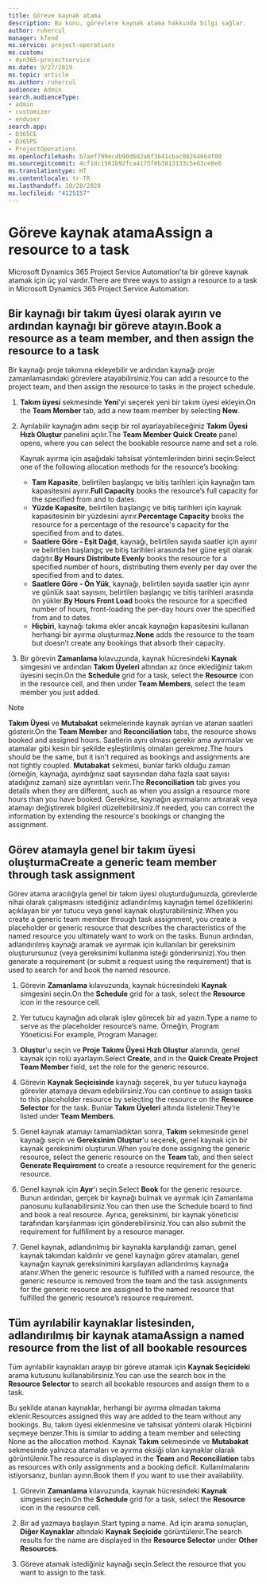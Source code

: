 ```yaml
---
title: Göreve kaynak atama
description: Bu konu, görevlere kaynak atama hakkında bilgi sağlar.
author: ruhercul
manager: kfend
ms.service: project-operations
ms.custom:
- dyn365-projectservice
ms.date: 9/27/2019
ms.topic: article
ms.author: ruhercul
audience: Admin
search.audienceType:
- admin
- customizer
- enduser
search.app:
- D365CE
- D365PS
- ProjectOperations
ms.openlocfilehash: b7aef799ec4b90d602a6f3641cbac06264664f00
ms.sourcegitcommit: 4cf1dc1561b92fca4175f0b3813133c5e63ce8e6
ms.translationtype: HT
ms.contentlocale: tr-TR
ms.lasthandoff: 10/28/2020
ms.locfileid: "4125157"
---
```

# <a name="assign-a-resource-to-a-task"></a><span data-ttu-id="e9c03-103">Göreve kaynak atama</span><span class="sxs-lookup"><span data-stu-id="e9c03-103">Assign a resource to a task</span></span>

<span data-ttu-id="e9c03-104">Microsoft Dynamics 365 Project Service Automation'ta bir göreve kaynak atamak için üç yol vardır.</span><span class="sxs-lookup"><span data-stu-id="e9c03-104">There are three ways to assign a resource to a task in Microsoft Dynamics 365 Project Service Automation.</span></span>

## <a name="book-a-resource-as-a-team-member-and-then-assign-the-resource-to-a-task"></a><span data-ttu-id="e9c03-105">Bir kaynağı bir takım üyesi olarak ayırın ve ardından kaynağı bir göreve atayın.</span><span class="sxs-lookup"><span data-stu-id="e9c03-105">Book a resource as a team member, and then assign the resource to a task</span></span>

<span data-ttu-id="e9c03-106">Bir kaynağı proje takımına ekleyebilir ve ardından kaynağı proje zamanlamasındaki görevlere atayabilirsiniz.</span><span class="sxs-lookup"><span data-stu-id="e9c03-106">You can add a resource to the project team, and then assign the resource to tasks in the project schedule.</span></span>

1. <span data-ttu-id="e9c03-107">**Takım üyesi** sekmesinde **Yeni**'yi seçerek yeni bir takım üyesi ekleyin.</span><span class="sxs-lookup"><span data-stu-id="e9c03-107">On the **Team Member** tab, add a new team member by selecting **New**.</span></span> 

2. <span data-ttu-id="e9c03-108">Ayrılabilir kaynağın adını seçip bir rol ayarlayabileceğiniz **Takım Üyesi Hızlı Oluştur** panelini açılır.</span><span class="sxs-lookup"><span data-stu-id="e9c03-108">The **Team Member Quick Create** panel opens, where you can select the bookable resource name and set a role.</span></span> 

    <span data-ttu-id="e9c03-109">Kaynak ayırma için aşağıdaki tahsisat yöntemlerinden birini seçin:</span><span class="sxs-lookup"><span data-stu-id="e9c03-109">Select one of the following allocation methods for the resource’s booking:</span></span>

    - <span data-ttu-id="e9c03-110">**Tam Kapasite**, belirtilen başlangıç ve bitiş tarihleri için kaynağın tam kapasitesini ayırır.</span><span class="sxs-lookup"><span data-stu-id="e9c03-110">**Full Capacity** books the resource’s full capacity for the specified from and to dates.</span></span>
    - <span data-ttu-id="e9c03-111">**Yüzde Kapasite**, belirtilen başlangıç ve bitiş tarihleri için kaynak kapasitesinin bir yüzdesini ayırır.</span><span class="sxs-lookup"><span data-stu-id="e9c03-111">**Percentage Capacity** books the resource for a percentage of the resource's capacity for the specified from and to dates.</span></span>
    - <span data-ttu-id="e9c03-112">**Saatlere Göre - Eşit Dağıt**, kaynağı, belirtilen sayıda saatler için ayırır ve belirtilen başlangıç ve bitiş tarihleri arasında her güne eşit olarak dağıtır.</span><span class="sxs-lookup"><span data-stu-id="e9c03-112">**By Hours Distribute Evenly** books the resource for a specified number of hours, distributing them evenly per day over the specified from and to dates.</span></span>
    - <span data-ttu-id="e9c03-113">**Saatlere Göre - Ön Yük**, kaynağı, belirtilen sayıda saatler için ayırır ve günlük saat sayısını, belirtilen başlangıç ve bitiş tarihleri arasında ön yükler.</span><span class="sxs-lookup"><span data-stu-id="e9c03-113">**By Hours Front Load** books the resource for a specified number of hours, front-loading the per-day hours over the specified from and to dates.</span></span>
    - <span data-ttu-id="e9c03-114">**Hiçbiri**, kaynağı takıma ekler ancak kaynağın kapasitesini kullanan herhangi bir ayırma oluşturmaz.</span><span class="sxs-lookup"><span data-stu-id="e9c03-114">**None** adds the resource to the team but doesn’t create any bookings that absorb their capacity.</span></span>

3. <span data-ttu-id="e9c03-115">Bir görevin **Zamanlama** kılavuzunda, kaynak hücresindeki **Kaynak** simgesini ve ardından **Takım Üyeleri** altından az önce eklediğiniz takım üyesini seçin.</span><span class="sxs-lookup"><span data-stu-id="e9c03-115">On the **Schedule** grid for a task, select the **Resource** icon in the resource cell, and then under **Team Members**, select the team member you just added.</span></span> 

> [!NOTE]
> <span data-ttu-id="e9c03-116">**Takım Üyesi** ve **Mutabakat** sekmelerinde kaynak ayrılan ve atanan saatleri gösterir.</span><span class="sxs-lookup"><span data-stu-id="e9c03-116">On the **Team Member** and **Reconciliation** tabs, the resource shows booked and assigned hours.</span></span> <span data-ttu-id="e9c03-117">Saatlerin aynı olması gerekir ama ayırmalar ve atamalar gibi kesin bir şekilde eşleştirilmiş olmaları gerekmez.</span><span class="sxs-lookup"><span data-stu-id="e9c03-117">The hours should be the same, but it isn't required as bookings and assignments are not tightly coupled.</span></span> <span data-ttu-id="e9c03-118">**Mutabakat** sekmesi, bunlar farklı olduğu zaman (örneğin, kaynağa, ayırdığınız saat sayısından daha fazla saat sayısı atadığınız zaman) size ayrıntıları verir.</span><span class="sxs-lookup"><span data-stu-id="e9c03-118">The **Reconciliation** tab gives you details when they are different, such as when you assign a resource more hours than you have booked.</span></span> <span data-ttu-id="e9c03-119">Gerekirse, kaynağın ayırmalarını artırarak veya atamayı değiştirerek bilgileri düzeltebilirsiniz.</span><span class="sxs-lookup"><span data-stu-id="e9c03-119">If needed, you can correct the information by extending the resource's bookings or changing the assignment.</span></span>

## <a name="create-a-generic-team-member-through-task-assignment"></a><span data-ttu-id="e9c03-120">Görev atamayla genel bir takım üyesi oluşturma</span><span class="sxs-lookup"><span data-stu-id="e9c03-120">Create a generic team member through task assignment</span></span>

<span data-ttu-id="e9c03-121">Görev atama aracılığıyla genel bir takım üyesi oluşturduğunuzda, görevlerde nihai olarak çalışmasını istediğiniz adlandırılmış kaynağın temel özelliklerini açıklayan bir yer tutucu veya genel kaynak oluşturabilirsiniz.</span><span class="sxs-lookup"><span data-stu-id="e9c03-121">When you create a generic team member through task assignment, you create a placeholder or generic resource that describes the characteristics of the named resource you ultimately want to work on the tasks.</span></span> <span data-ttu-id="e9c03-122">Bunun ardından, adlandırılmış kaynağı aramak ve ayırmak için kullanılan bir gereksinim oluşturursunuz (veya gereksinimi kullanma isteği gönderirsiniz).</span><span class="sxs-lookup"><span data-stu-id="e9c03-122">You then generate a requirement (or submit a request using the requirement) that is used to search for and book the named resource.</span></span>

1. <span data-ttu-id="e9c03-123">Görevin **Zamanlama** kılavuzunda, kaynak hücresindeki **Kaynak** simgesini seçin.</span><span class="sxs-lookup"><span data-stu-id="e9c03-123">On the **Schedule** grid for a task, select the **Resource** icon in the resource cell.</span></span>

2. <span data-ttu-id="e9c03-124">Yer tutucu kaynağın adı olarak işlev görecek bir ad yazın.</span><span class="sxs-lookup"><span data-stu-id="e9c03-124">Type a name to serve as the placeholder resource’s name.</span></span> <span data-ttu-id="e9c03-125">Örneğin, Program Yöneticisi.</span><span class="sxs-lookup"><span data-stu-id="e9c03-125">For example, Program Manager.</span></span>

3. <span data-ttu-id="e9c03-126">**Oluştur**'u seçin ve **Proje Takımı Üyesi Hızlı Oluştur** alanında, genel kaynak için rolü ayarlayın.</span><span class="sxs-lookup"><span data-stu-id="e9c03-126">Select **Create**, and in the **Quick Create Project Team Member** field, set the role for the generic resource.</span></span>

4. <span data-ttu-id="e9c03-127">Görevin **Kaynak Seçicisinde** kaynağı seçerek, bu yer tutucu kaynağa görevler atamaya devam edebilirsiniz.</span><span class="sxs-lookup"><span data-stu-id="e9c03-127">You can continue to assign tasks to this placeholder resource by selecting the resource on the **Resource Selector** for the task.</span></span> <span data-ttu-id="e9c03-128">Bunlar **Takım Üyeleri** altında listelenir.</span><span class="sxs-lookup"><span data-stu-id="e9c03-128">They’re listed under **Team Members**.</span></span>

5. <span data-ttu-id="e9c03-129">Genel kaynak atamayı tamamladıktan sonra, **Takım** sekmesinde genel kaynağı seçin ve **Gereksinim Oluştur**'u seçerek, genel kaynak için bir kaynak gereksinimi oluşturun.</span><span class="sxs-lookup"><span data-stu-id="e9c03-129">When you’re done assigning the generic resource, select the generic resource on the **Team** tab, and then select **Generate Requirement** to create a resource requirement for the generic resource.</span></span>

6. <span data-ttu-id="e9c03-130">Genel kaynak için **Ayır**'ı seçin.</span><span class="sxs-lookup"><span data-stu-id="e9c03-130">Select **Book** for the generic resource.</span></span> <span data-ttu-id="e9c03-131">Bunun ardından, gerçek bir kaynağı bulmak ve ayırmak için Zamanlama panosunu kullanabilirsiniz.</span><span class="sxs-lookup"><span data-stu-id="e9c03-131">You can then use the Schedule board to find and book a real resource.</span></span> <span data-ttu-id="e9c03-132">Ayrıca, gereksinimi, bir kaynak yöneticisi tarafından karşılanması için gönderebilirsiniz.</span><span class="sxs-lookup"><span data-stu-id="e9c03-132">You can also submit the requirement for fulfillment by a resource manager.</span></span>

7. <span data-ttu-id="e9c03-133">Genel kaynak, adlandırılmış bir kaynakla karşılandığı zaman, genel kaynak takımdan kaldırılır ve genel kaynağın görev atamaları, genel kaynağın kaynak gereksinimini karşılayan adlandırılmış kaynağa atanır.</span><span class="sxs-lookup"><span data-stu-id="e9c03-133">When the generic resource is fulfilled with a named resource, the generic resource is removed from the team and the task assignments for the generic resource are assigned to the named resource that fulfilled the generic resource’s resource requirement.</span></span>

## <a name="assign-a-named-resource-from-the-list-of-all-bookable-resources"></a><span data-ttu-id="e9c03-134">Tüm ayrılabilir kaynaklar listesinden, adlandırılmış bir kaynak atama</span><span class="sxs-lookup"><span data-stu-id="e9c03-134">Assign a named resource from the list of all bookable resources</span></span>

<span data-ttu-id="e9c03-135">Tüm ayrılabilir kaynakları arayıp bir göreve atamak için **Kaynak Seçicideki** arama kutusunu kullanabilirsiniz.</span><span class="sxs-lookup"><span data-stu-id="e9c03-135">You can use the search box in the **Resource Selector** to search all bookable resources and assign them to a task.</span></span>

<span data-ttu-id="e9c03-136">Bu şekilde atanan kaynaklar, herhangi bir ayırma olmadan takıma eklenir.</span><span class="sxs-lookup"><span data-stu-id="e9c03-136">Resources assigned this way are added to the team without any bookings.</span></span> <span data-ttu-id="e9c03-137">Bu, takım üyesi eklenmesine ve tahsisat yöntemi olarak Hiçbirini seçmeye benzer.</span><span class="sxs-lookup"><span data-stu-id="e9c03-137">This is similar to adding a team member and selecting None as the allocation method.</span></span> <span data-ttu-id="e9c03-138">Kaynak **Takım** sekmesinde ve **Mutabakat** sekmesinde yalnızca atamaları ve ayırma eksiği olan kaynaklar olarak görüntülenir.</span><span class="sxs-lookup"><span data-stu-id="e9c03-138">The resource is displayed in the **Team** and **Reconciliation** tabs as resources with only assignments and a booking deficit.</span></span> <span data-ttu-id="e9c03-139">Kullanılmalarını istiyorsanız, bunları ayırın.</span><span class="sxs-lookup"><span data-stu-id="e9c03-139">Book them if you want to use their availability.</span></span>

1. <span data-ttu-id="e9c03-140">Görevin **Zamanlama** kılavuzunda, kaynak hücresindeki **Kaynak** simgesini seçin.</span><span class="sxs-lookup"><span data-stu-id="e9c03-140">On the **Schedule** grid for a task, select the **Resource** icon in the resource cell.</span></span>

2. <span data-ttu-id="e9c03-141">Bir ad yazmaya başlayın.</span><span class="sxs-lookup"><span data-stu-id="e9c03-141">Start typing a name.</span></span> <span data-ttu-id="e9c03-142">Ad için arama sonuçları, **Diğer Kaynaklar** altındaki **Kaynak Seçicide** görüntülenir.</span><span class="sxs-lookup"><span data-stu-id="e9c03-142">The search results for the name are displayed in the **Resource Selector** under **Other Resources**.</span></span>

3. <span data-ttu-id="e9c03-143">Göreve atamak istediğiniz kaynağı seçin.</span><span class="sxs-lookup"><span data-stu-id="e9c03-143">Select the resource that you want to assign to the task.</span></span>

